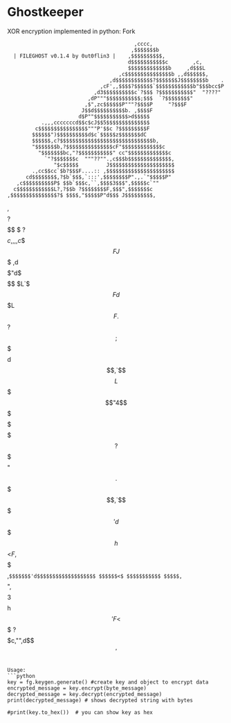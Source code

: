 # Ghostkeeper
XOR encryption implemented in python: Fork

                                             ,cccc,
                                            ,$$$$$$$b
      | FILEGHOST v0.1.4 by 0ut0flin3 |    ,$$$$$$$$$$,
                                           d$$$$$$$$$$$c        ,c,
                                           $$$$$$$$$$$$$b     ,d$$$L
                                        ,c$$$$$$$$$$$$$$$b ,,d$$$$$$,
                                     ,d$$$$$$$$$$$$?$$$$$$$J$$$$$$$$b    .
                                  ,cF',,$$$$?$$$$$$`$$$$$$$$$$$$b"$$$bcc$P
                                ,d3$$$$$$$$$$c`?$$$ ?$$$$$$$$$$$"  "????"
                              ,dP"""$$$$$$$$$$$;$$$  `?$$$$$$$$"
                             ,$",zc$$$$$$P"""?$$$$P     "?$$$F
                            J$$d$$$$$$$$$$b. ,$$$$F
                           d$P""$$$$$$$$$$$>d$$$$$
               .,,,cccccccd$$c$cJ$$5$$$$$$$$$$$$$$
             c$$$$$$$$$$$$$$$$"""P'$$c ?$$$$$$$$$F
            $$$$$$")$$$$$$$$$$d$c`$$$$$z$$$$$$$dC
            $$$$$$,c?$$$$$$$$$$$$$$$$$$$$$$$$$$$$$$b,
            "$$$$$$$b,?$$$$$$$$$$$$$$$cF"$$$$$$$$$$$$$c
              "$$$$$$$bc,"?$$$$$$$$$$$" cc"$$$$$$$$$$$$$c
                `"?$$$$$$$c  """??"".,c$$$b$$$$$$$$$$$$$$,
                   "$c$$$$$         J$$$$$$$$$$$$$$$$$$$$$
            .,cc$$cc`$b?$$$F....:: ,$$$$$$$$$$$$$$$$$$$$$$
          cd$$$$$$$$,?$b`$$$,`:::',$$$$$$$$P".,.`"$$$$$P"
       ,c$$$$$$$$$$P$ $$b`$$$c,``,$$$$3$$$",$$$$$c`""
      c$$$$$$$$$$$$L?,?$$b ?$$$$$$$$F,$$$",$$$$$$$c
    ,$$$$$$$$$$$$$$$?$ $$$$,"$$$$$P"d$$$ J$$$$$$$$$,
  ,$$$$$$$$$?$$$$$$$ $ ?$$$$$c,,,,c$$$$FJ$$$$$$$$$$$
,d$$$$$$$$$"d$$$$$$$ $L`$$$$$$$$$$$$$$$Fd$$$$$$$$$$$L
$$$$$$$$$$F.$$$$$$$$ $$ ?$$$$$$$$$$$$$$;$$$$$$$$$$$$$
$$$$$$$$$$ d$$$$$$$$ $$,`$$$$$$$$$$$$$$$$$$$$$$$$$$$$L
$$$$$$$$$"4$$$$$$$$$ $$$ $$$$$$$$$$$?$$$$$$$$$$$$$$$$$
$$$$$$"$$.$$$$$$$$$$ $$$,`$$$$$$$$$'d$$$$$$$$$$$$$$$$$h
$$$$$$<$F,$$$$$$$$$$ $$$$,`$$$$$$$'d$$$$$$$$$$$$$$$$$$$
$$$$$$<$ $$$$$$$$$$$ $$$$$,`$$$$",$$$$3$$$$$$$$$$$$$$$$h
$$$$$$'F<$$$$$$$$$$$ ?$$$$$c,"",d$$$$'$$$$$$$$$$$$$$$$$$
```

Usage:
```python
key = fg.keygen.generate() #create key and object to encrypt data
encrypted_message = key.encrypt(byte_message)
decrypted_message = key.decrypt(encrypted_message)
print(decrypted_message) # shows decrypted string with bytes

#print(key.to_hex())  # you can show key as hex

```
